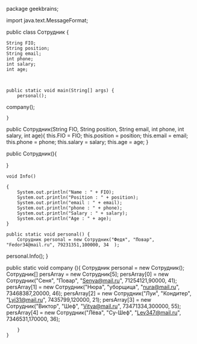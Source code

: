 package geekbrains;

import java.text.MessageFormat;

public class Сотрудник {

    String FIO;
    String position;
    String email;
    int phone;
    int salary;
    int age;



    public static void main(String[] args) {
        personal();
company();

    }


public Сотрудник(String FIO, String position, String email, int phone, int salary, int age){
this.FIO = FIO;
this.position = position;
this.email = email;
    this.phone = phone;
    this.salary = salary;
    this.age = age;
}


public Сотрудник(){

}


    void Info()

    {
        System.out.println("Name : " + FIO);
        System.out.println("Position : " + position);
        System.out.println("email : " + email);
        System.out.println("phone : " + phone);
        System.out.println("Salary : " + salary);
        System.out.println("Age : " + age);
    }

    public static void personal() {
        Сотрудник personal = new Сотрудник("Федя", "Повар", "Fedor34@mail.ru", 79231351,100000, 34  );

personal.Info();
}

public static void company (){
    Сотрудник personal = new Сотрудник();
    Сотрудник[] persArray =  new Сотрудник[5];
    persArray[0] = new Сотрудник("Сеня", "Повар", "Senya@mail.ru", 71254121,90000, 41);
    persArray[1] = new Сотрудник("Нюра", "уборщица", "nura@mail.ru", 73468387,20000, 46);
    persArray[2] = new Сотрудник("Луи", "Кондитер", "Lyi31@mail.ru", 7435799,120000, 21);
    persArray[3] = new Сотрудник("Виктор", "Шеф", "Vitya@mail.ru", 73471334,300000, 55);
    persArray[4] = new Сотрудник("Лёва", "Су-Шеф", "Lev347@mail.ru", 7346531,170000, 36);

        }
    }
